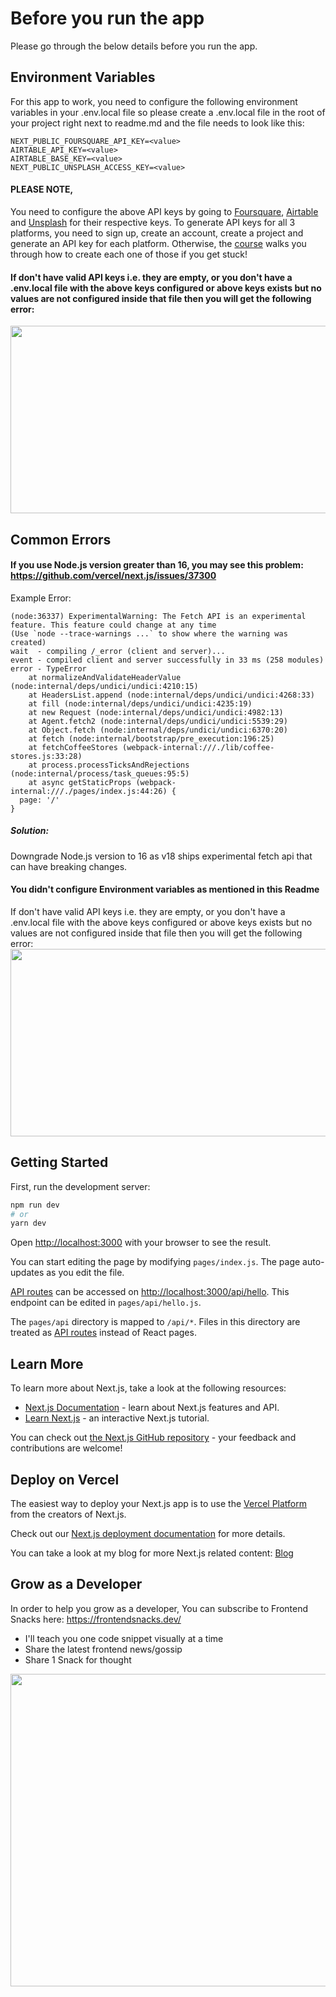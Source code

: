 # Before you run the app

Please go through the below details before you run the app.

## Environment Variables

For this app to work, you need to configure the following environment variables in your .env.local file so please create a .env.local file in the root of your project right next to readme.md and the file needs to look like this:

```
NEXT_PUBLIC_FOURSQUARE_API_KEY=<value>
AIRTABLE_API_KEY=<value>
AIRTABLE_BASE_KEY=<value>
NEXT_PUBLIC_UNSPLASH_ACCESS_KEY=<value>
```

#### PLEASE NOTE, 
You need to configure the above API keys by going to [Foursquare](https://foursquare.com/), [Airtable](https://www.airtable.com/) and [Unsplash](https://unsplash.com/) for their respective keys. To generate API keys for all 3 platforms, you need to sign up, create an account, create a project and generate an API key for each platform. Otherwise, the [course](https://bit.ly/3nRIsbi) walks you through how to create each one of those if you get stuck!

#### If don't have valid API keys i.e. they are empty, or you don't have a .env.local file with the above keys configured or above keys exists but no values are not configured inside that file then you will get the following error:
<img src="https://res.cloudinary.com/dkfnd7xy7/image/upload/v1659022098/Screen_Shot_2022-07-28_at_11.27.20_AM_l5apuq.png" width="600px" height="300px" />


## Common Errors

#### If you use Node.js version greater than 16, you may see this problem: https://github.com/vercel/next.js/issues/37300

Example Error:

```
(node:36337) ExperimentalWarning: The Fetch API is an experimental feature. This feature could change at any time
(Use `node --trace-warnings ...` to show where the warning was created)
wait  - compiling /_error (client and server)...
event - compiled client and server successfully in 33 ms (258 modules)
error - TypeError
    at normalizeAndValidateHeaderValue (node:internal/deps/undici/undici:4210:15)
    at HeadersList.append (node:internal/deps/undici/undici:4268:33)
    at fill (node:internal/deps/undici/undici:4235:19)
    at new Request (node:internal/deps/undici/undici:4982:13)
    at Agent.fetch2 (node:internal/deps/undici/undici:5539:29)
    at Object.fetch (node:internal/deps/undici/undici:6370:20)
    at fetch (node:internal/bootstrap/pre_execution:196:25)
    at fetchCoffeeStores (webpack-internal:///./lib/coffee-stores.js:33:28)
    at process.processTicksAndRejections (node:internal/process/task_queues:95:5)
    at async getStaticProps (webpack-internal:///./pages/index.js:44:26) {
  page: '/'
}
```

##### Solution:
Downgrade Node.js version to 16 as v18 ships experimental fetch api that can have breaking changes.

#### You didn't configure Environment variables as mentioned in this Readme

If don't have valid API keys i.e. they are empty, or you don't have a .env.local file with the above keys configured or above keys exists but no values are not configured inside that file then you will get the following error:
<img src="https://res.cloudinary.com/dkfnd7xy7/image/upload/v1659022098/Screen_Shot_2022-07-28_at_11.27.20_AM_l5apuq.png" width="600px" height="300px" />


## Getting Started

First, run the development server:

```bash
npm run dev
# or
yarn dev
```

Open [http://localhost:3000](http://localhost:3000) with your browser to see the result.

You can start editing the page by modifying `pages/index.js`. The page auto-updates as you edit the file.

[API routes](https://nextjs.org/docs/api-routes/introduction) can be accessed on [http://localhost:3000/api/hello](http://localhost:3000/api/hello). This endpoint can be edited in `pages/api/hello.js`.

The `pages/api` directory is mapped to `/api/*`. Files in this directory are treated as [API routes](https://nextjs.org/docs/api-routes/introduction) instead of React pages.

## Learn More

To learn more about Next.js, take a look at the following resources:

- [Next.js Documentation](https://nextjs.org/docs) - learn about Next.js features and API.
- [Learn Next.js](https://nextjs.org/learn) - an interactive Next.js tutorial.

You can check out [the Next.js GitHub repository](https://github.com/vercel/next.js/) - your feedback and contributions are welcome!

## Deploy on Vercel

The easiest way to deploy your Next.js app is to use the [Vercel Platform](https://vercel.com/new?utm_medium=default-template&filter=next.js&utm_source=create-next-app&utm_campaign=create-next-app-readme) from the creators of Next.js.

Check out our [Next.js deployment documentation](https://nextjs.org/docs/deployment) for more details.

You can take a look at my blog for more Next.js related content: [Blog](https://kulkarniankita.com/blog)


## Grow as a Developer
In order to help you grow as a developer, You can subscribe to Frontend Snacks here: https://frontendsnacks.dev/
- I'll teach you one code snippet visually at a time
- Share the latest frontend news/gossip 
- Share 1 Snack for thought

<img src="https://www.frontendsnacks.dev/images/og-default.png" width="900" height="500" /> 
